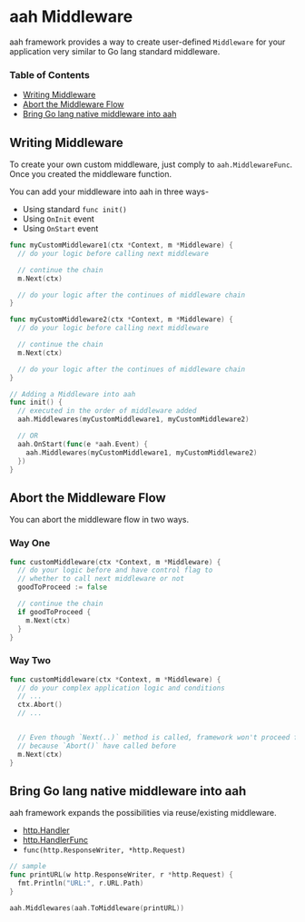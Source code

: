 # aah Middleware

aah framework provides a way to create user-defined `Middleware` for your application very similar to Go lang standard middleware.

### Table of Contents

  * [Writing Middleware](#writing-middleware)
  * [Abort the Middleware Flow](#abort-the-middleware-flow)
  * [Bring Go lang native middleware into aah](#bring-go-lang-native-middleware-into-aah)

## Writing Middleware

To create your own custom middleware, just comply to `aah.MiddlewareFunc`. Once you created the middleware function.

You can add your middleware into aah in three ways-

  * Using standard `func init()`
  * Using `OnInit` event
  * Using `OnStart` event

```go
func myCustomMiddleware1(ctx *Context, m *Middleware) {
  // do your logic before calling next middleware

  // continue the chain
  m.Next(ctx)

  // do your logic after the continues of middleware chain
}

func myCustomMiddleware2(ctx *Context, m *Middleware) {
  // do your logic before calling next middleware

  // continue the chain
  m.Next(ctx)

  // do your logic after the continues of middleware chain
}

// Adding a Middleware into aah
func init() {
  // executed in the order of middleware added
  aah.Middlewares(myCustomMiddleware1, myCustomMiddleware2)

  // OR
  aah.OnStart(func(e *aah.Event) {
    aah.Middlewares(myCustomMiddleware1, myCustomMiddleware2)
  })
}
```

## Abort the Middleware Flow

You can abort the middleware flow in two ways.

### Way One
```go
func customMiddleware(ctx *Context, m *Middleware) {
  // do your logic before and have control flag to
  // whether to call next middleware or not
  goodToProceed := false

  // continue the chain
  if goodToProceed {
    m.Next(ctx)
  }
}
```

### Way Two
```go
func customMiddleware(ctx *Context, m *Middleware) {
  // do your complex application logic and conditions
  // ...
  ctx.Abort()
  // ...


  // Even though `Next(..)` method is called, framework won't proceed further
  // because `Abort()` have called before
  m.Next(ctx)
}
```

## Bring Go lang native middleware into aah

aah framework expands the possibilities via reuse/existing middleware.

  * [http.Handler](https://golang.org/pkg/net/http/#Handler)
  * [http.HandlerFunc](https://golang.org/pkg/net/http/#HandlerFunc)
  * `func(http.ResponseWriter, *http.Request)`

```go
// sample
func printURL(w http.ResponseWriter, r *http.Request) {
  fmt.Println("URL:", r.URL.Path)
}

aah.Middlewares(aah.ToMiddleware(printURL))
```
